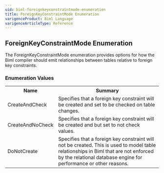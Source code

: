 ```yaml
---
uid: biml-foreignkeyconstraintmode-enumeration
title: ForeignKeyConstraintMode Enumeration
varigenceProduct: Biml Language
varigenceArticleType: Reference
---
```


## ForeignKeyConstraintMode Enumeration<div class="LanguageSummary"><div class ="SummaryItem">The ForeignKeyConstraintMode enumeration provides options for how the Biml compiler should emit relationships between tables relative to foreign key constraints.</div></div><div class="EnumValueGroup">### Enumeration Values<table id="EnumValue" class="MemberList"><tbody><tr><th class="MemberNameColumnHeader">Name</th><th class="MemberSummaryColumnHeader">Summary</th></tr><tr class="cd0"><td class="MemberName">CreateAndCheck</td><td class="MemberSummary"><div class ="SummaryItem">Specifies that a foreign key constraint will be created and set to be checked on table changes.</div></td></tr><tr class="cd1"><td class="MemberName">CreateAndNoCheck</td><td class="MemberSummary"><div class ="SummaryItem">Specifies that a foreign key constraint will be created and but set to not check values.</div></td></tr><tr class="cd0"><td class="MemberName">DoNotCreate</td><td class="MemberSummary"><div class ="SummaryItem">Specifies that a foreign key constraint will not be created.  This is used to model table relationships in Biml that are not enforced by the relational database engine for performance or other reasons.</div></td></tr></tbody></table></div>